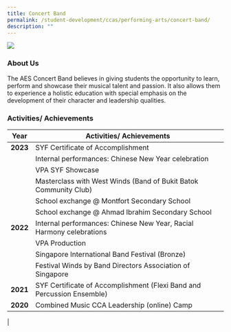 ```yaml
---
title: Concert Band
permalink: /student-development/ccas/performing-arts/concert-band/
description: ""
---
```


![](/images/band%20photo.jpg)

### About Us

  The AES Concert Band believes in giving students the opportunity to learn, perform and showcase their musical talent and passion. It also allows them to experience a holistic education with special emphasis on the development of their character and leadership qualities.


### Activities/ Achievements



| Year | Activities/ Achievements | 
| -------- | -------- |
| **2023**    | SYF Certificate of Accomplishment  | 
|    | Internal performances: Chinese New Year celebration     | 
|    | VPA SYF Showcase   | 
|     | Masterclass with West Winds (Band of Bukit Batok Community Club)   | 
|    | School exchange @ Montfort Secondary School     | 
|    | School exchange @ Ahmad Ibrahim Secondary School  | 
| **2022**    | Internal performances: Chinese New Year, Racial Harmony celebrations| 
| | VPA Production| 
|   | Singapore International Band Festival (Bronze)| 
|   |Festival Winds by Band Directors Association of Singapore |
 | **2021**  | SYF Certificate of Accomplishment (Flexi Band and Percussion Ensemble)| 
  | **2020**  |Combined Music CCA Leadership (online) Camp
 |